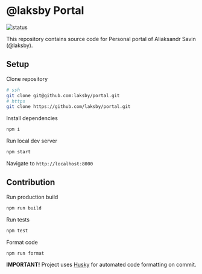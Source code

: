 # @laksby Portal

![status](https://github.com/laksby/portal/actions/workflows/gatsby.yml/badge.svg?branch=master)

This repository contains source code for Personal portal of Aliaksandr Savin (@laksby).

## Setup

Clone repository

```bash
# ssh
git clone git@github.com:laksby/portal.git
# https
git clone https://github.com/laksby/portal.git
```

Install dependencies

```bash
npm i
```

Run local dev server

```bash
npm start
```

Navigate to `http://localhost:8000`

## Contribution

Run production build

```bash
npm run build
```

Run tests

```bash
npm test
```

Format code

```bash
npm run format
```

**IMPORTANT!** Project uses [Husky](https://github.com/typicode/husky) for automated code formatting on commit.

